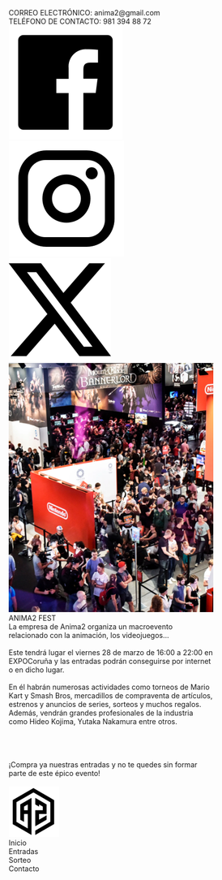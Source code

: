<!DOCTYPE html>
<html lang="es">
<head>
  <meta charset="UTF-8">
  <meta http-equiv="X-UA-Compatible" content="IE=edge">
  <meta name="viewport" content="width=device-width, initial-scale=1.0">
  <link rel="stylesheet" href="CSS/"><varssi class="css">
  <link rel="stylesheet" href="CSS/stylei.css">
  
  
  <style>
   a,
   button,
   input,
   select,
   h1,
   h2,
   h3,
   h4,
   h5,
   * {
       box-sizing: border-box;
       margin: 0;
       padding: 0;
       border: none;
       text-decoration: none;
       background: none;
   
       -webkit-font-smoothing: antialiased;
   }
   
   menu, ol, ul {
       list-style-type: none;
       margin: 0;
       padding: 0;
   }
   </style>
  <title>Document</title>
</head>
<body>
  <div class="inicio-page">
    <div class="footer">
      <div class="contact-source">
        <div class="ctext">CORREO ELECTRÓNICO: anima2@gmail.com</div>
        <div class="ttext">TELÉFONO DE CONTACTO: 981 394 88 72</div>
      </div>
      <div class="icons-network">
        <img class="facebook-button" src="IMG/facebook-button0.svg" />
        <img class="instagram-button" src="IMG/instagram-button0.svg" />
        <img class="twitter-button" src="IMG/twitter-button0.svg" />
      </div>
    </div>
    <div class="hero">
      <img class="image-box" src="IMG/image-box0.png" />
      <div class="tex-box">
        <div class="hheding">
          ANIMA2 FEST
          <br />
        </div>
        <div class="htext">
          <span>
            <span class="htext-span">
              La empresa de Anima2 organiza un macroevento relacionado con la
              animación, los videojuegos...
              <br />
              <br />
              Este tendrá lugar el viernes 28 de marzo de 16:00 a 22:00 en
              EXPOCoruña y las entradas podrán conseguirse por internet o en dicho
              lugar.
              <br />
              <br />
              En él habrán numerosas actividades como torneos de Mario Kart y
              Smash Bros, mercadillos de compraventa de artículos, estrenos y
              anuncios de series, sorteos y muchos regalos. Además, vendrán
              grandes profesionales de la industria como Hideo Kojima, Yutaka
              Nakamura entre otros.
              <br />
              <br />
              <br />
              <br />
              <br />
            </span>
            <span class="htext-span2">
              ¡Compra ya nuestras entradas y no te quedes sin formar parte de este
              épico evento!
              <br />
            </span>
            <span class="htext-span3">
              <br />
            </span>
          </span>
        </div>
      </div>
    </div>
    <div class="header">
      <div class="header-layout">
        <div class="logotype">
          <img class="logo-icon" src="IMG/logo-icon0.png" />
        </div>
        <div class="inicio-button"><a href="inicio.html">
          <div class="inicio-text">Inicio</div>
        </div></a>
        <div class="entradas-button"><a href="entrada.html">
          <div class="entradas-text">Entradas</div>
        </div></a>
        <div class="sorteo-button"><a href="sorteo.html">
          <div class="sorte-text">Sorteo</div>
        </div></a>
        <div class="contacto-button"><a href="contacto.html">
          <div class="contact-text">Contacto</div>
        </div></a>
      </div>
    </div>
  </div>
  
</body>
</html>
